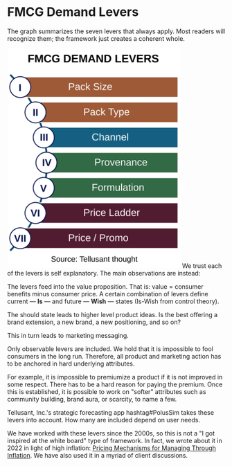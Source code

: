 # FMCG Demand Levers
The graph summarizes the seven levers that always apply. Most readers will recognize them; the framework just creates a coherent whole.  

<img src="./assets/images/tellusant-fmcg-demand-levers.svg" width="400" alt="FMCG demand levers">  
We trust each of the levers is self explanatory. The main observations are instead:  
  
The levers feed into the value proposition. That is: value = consumer benefits minus consumer price. A certain combination of levers define current — **Is** — and future — **Wish** — states (Is-Wish from control theory).  

The should state leads to higher level product ideas. Is the best offering a brand extension, a new brand, a new positioning, and so on?  

This in turn leads to marketing messaging.  

Only observable levers are included. We hold that it is impossible to fool consumers in the long run. Therefore, all product and marketing action has to be anchored in hard underlying attributes.  

For example, it is impossible to premiumize a product if it is not improved in some respect. There has to be a hard reason for paying the premium. Once this is established, it is possible to work on "softer" attributes such as community building, brand aura, or scarcity, to name a few.  

Tellusant, Inc.'s strategic forecasting app hashtag#PolusSim takes these levers into account. How many are included depend on user needs.  

We have worked with these levers since the 2000s, so this is not a "I got inspired at the white board" type of framework. In fact, we wrote about it in 2022 in light of high inflation: [Pricing Mechanisms for Managing Through Inflation](https://medium.com/tellusant/pricing-mechanisms-for-managing-through-inflation-8e9eb1d9f33). We have also used it in a myriad of client discussions.  
